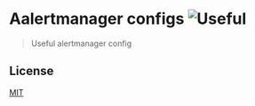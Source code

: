 # Aalertmanager configs ![Useful](https://img.shields.io/badge/-useful-blue)
>Useful alertmanager config


## License
[MIT](https://choosealicense.com/licenses/mit/)
